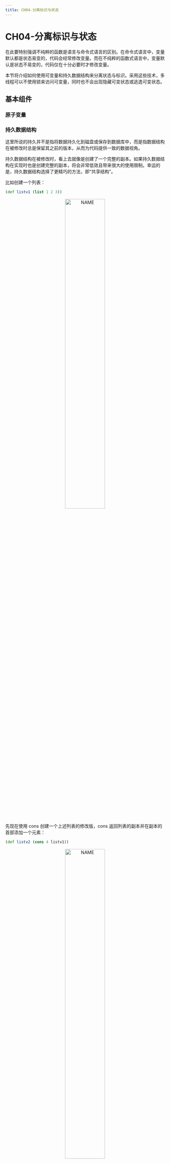 ```yaml
---
title: CH04-分离标识与状态
---
```


# CH04-分离标识与状态

在此要特别强调不纯粹的函数是语言与命令式语言的区别。在命令式语言中，变量默认都是状态易变的，代码会经常修改变量。而在不纯粹的函数式语言中，变量默认是状态不易变的，代码仅在十分必要时才修改变量。

本节将介绍如何使用可变量和持久数据结构来分离状态与标识。采用这些技术，多线程可以不使用锁来访问可变量，同时也不会出现隐藏可变状态或逃逸可变状态。

## 基本组件

### 原子变量

### 持久数据结构

这里所说的持久并不是指将数据持久化到磁盘或保存到数据库中，而是指数据结构在被修改时总是保留其之前的版本，从而为代码提供一致的数据视角。

持久数据结构在被修改时，看上去就像是创建了一个完整的副本。如果持久数据结构在实现时也是创建完整的副本，将会非常低效且带来很大的使用限制。幸运的是，持久数据结构选择了更精巧的方法，即“共享结构”。

比如创建一个列表：

```clojure
(def listv1 (list 1 2 3))
```

<div  align="center">
<img src="https://infi-img.oss-cn-hangzhou.aliyuncs.com/img/20180925224911.png" style="display:block;width:50%;" alt="NAME" align=center />
</div>

先现在使用 cons 创建一个上述列表的修改版，cons 返回列表的副本并在副本的首部添加一个元素：

```clojure
(def listv2 (cons 4 listv1))
```

<div  align="center">
<img src="https://infi-img.oss-cn-hangzhou.aliyuncs.com/img/20180925225128.png" style="display:block;width:50%;" alt="NAME" align=center />
</div>

新列表可以完全共享原列表的元素——不需要进行复制，如上图所示。

下面再尝试创建一个修改版：

```clojure
(def listv3 (cons 5 (rest listv1)))
```

<div  align="center">
<img src="https://infi-img.oss-cn-hangzhou.aliyuncs.com/img/20180925225259.png" style="display:block;width:50%;" alt="NAME" align=center />
</div>

这时仅共享了原始列表的部分元素，但扔不需要进行复制。有些情况下是无法避免复制的。有共同尾端的列表可以共享结构——如果两个列表拥有不同的尾端，就只能进行复制了。

```clojure
(def listv1 (list 1 2 3 4))
(def listv2 (take 2 listv1))
```

<div  align="center">
<img src="https://infi-img.oss-cn-hangzhou.aliyuncs.com/img/20180925225456.png" style="display:block;width:50%;" alt="NAME" align=center />
</div>

在 Clojure 中集合都是持久的。持久的 vector、map、set 在实现上都比列表复杂，但它们都使用了共享结构，且与 Ruby 或 Java 中对应的数据结构心梗接近。

### 标识与状态

如果一个线程引用了持久数据结构，那么其他线程对数据结构的修改对该线程就是不可见的。因此持久数据结构对并发编程的意义非比寻常，其分离了标识(inentity)与状态(state)。

油箱中有多少油呢？现在可能有一半油，一段时间后可能就空了，再后来可能又满了。“油箱中有多少油”是一个标识，其状态是一直在改变的，也就是说，实际上它是一系列不同的值。

命令式语言中，变量混合了标识与状态——一个标识只能拥有一个值。这让我们很容易忽略一个事实：状态实际上是随时间变化的一系列值。持久化数据结构将标识与状态进行了分离——如果获取了一个标识的当前状态，无论将来对这个标识怎样修改，获取的那个状态将不会改变。

### 重试

由于 Clojure 是函数式语言，其原子是无锁的——内部使用了 JUC.AtomicReference 提供的 compareAndSet 方法。因此使用原子变量的效率很高且不会发生阻塞，因此也不会有死锁。

但这要求 swap!(用于更新原子变量的值)需要处理这种情况：当 swap! 调用其参数函数来生成新值、但尚未修改原子变量的值时，其他线程就修改了原子变量的值。如果发生了这种情况，swap! 就需要重试。swap! 将放弃从参数函数中生成的值，并使用原子变量的新值来重新调用参数函数。因此这要求该参数函数必须没有副作用——否则，多次重试时也会多次引起这些副作用。

### 校验器

在创建原子变量时可以提供一个校验器。校验器是一个函数，当改变原子变量的值时就会调用它。如果校验器返回 true，就允许本次修改，否则就放弃本次修改。

校验器在原子变量的值改变生效之前被调用。与“重试”机制中传给 swap! 的参数函数类似，当 swap! 进行重试时，校验器可能会被调用多次，因此校验器不能有副作用。

### 监视器

可以为原子变量添加一个监视器。添加监视器时需要提供一个键值和一个监视函数。键值用于区分不同的监视器。原子变量的值被改变时会调用监视器。监视器接收四个参数——调用 add-watch 时指定的键值、原子变量的引用、原子变量的旧值、原子变量的新值。

与校验器不同，监视器是在原子变量的值改变之后才被调用，且无论 swap! 重试多少次，监视器仅会被触发一次。因此监视器可以拥有副作用。注意：监视器被调用时，原子变量的值可能已被再次改变，因此监视器必须使用参数中提供的(触发时的)新值，而不能通过对原子变量进行解引用来获取(当前的)新值。


## 代理与软件事务内存

下面介绍两种可变数据类型：代理(agent) 和引用(ref)。与原子变量性质相同，代理和引用都可以用于并发，也能与持久数据结构一起使用，以实现标识与状态的分离。学习引用时将介绍 Clojure 中实现的对软件事务内存的支持，使变量在无锁的情况下可以被并行的修改，同时仍保持一致性。

### 代理

与原子变量类似，代理包含了对一个值的引用。可以通过 deref 或 @ 获取其值。与 swap! 类似，send 接受一个函数，并用代理的当前值作为参数来调用该函数，函数的返回值再作为代理的新值。

send 与 swap! 的区别是，前者会(在代理的值更新之前)立即返回——传给 send 的函数将在某个时间点被调用。如果多个线程同时调用 send，传给 send 的函数将被串行调用：同一事件只会调用一个。也就是说该函数不会进行重试，并且可以具有副作用。

> 与 Actor 相似？两者存在很大的差异：
> 
> 1. 通过 deref 可以获得代理的值，而 actor 没有提供直接获取值的方式。
> 2. actor 可以包含行为，而代理不可以：对数据的操作函数必须由调用者提供。
> 3. actor 提供了复杂的错误检测和错误恢复机制，而代理仅提供了简单的错误报告机制。
> 4. 使用多个 actor 可能会引起死锁，但使用多个代理不会。

send 的异步更新机制相比同步优势明显，尤其是当更新操作会发生阻塞或需要持续很久时。但异步更新也很复杂，尤其是在错误处理方面。

在 Clojure 中，一旦代理发生错误，就会进入失效状态，之后对代理数据的任何操作都会失败。

创建代理时其默认的错误处理模式为 fail。也可以将错误处理模式设置为 continue，这意味着失效状态的代理不再需要通过 restart-agent 重置就可以继续新的操作。如果设置了错误处理函数，错误处理模式会被默认设置为 continue，代理出现错误时则会调用错误处理函数。

### 软件事务内存

引用(ref)比原子变量或代理更加复杂，通过引用可以实现软件事务内存(STM)。通过原子变量和代理每次仅能修改一个变量，而通过 STM 可以多多个变量进程并发一致的修改，就像数据库中的事务可以对多行数据进行并发一致的修改一样。

引用也是包装了对一个值的引用，使用 deref 或 @ 获取值；使用 alter 函数来修改引用的值，但不同于 swap! 或 send，使用时不能只是简单的被调用。因为只能在一个事务中才能修改引用的值。

#### 事务

STM 事务具有原子性、一致性、隔离性。

- 原子性：在其他事务看来，当前事务的副作用要么全部发生，要么都不发生。
- 一致性：事务保证全程遵守校验器定义的规范，如果事务的一系列修改中存在一个校验失败，那么所有的修改都不会发生。
- 隔离性：多个事务可以同时运行，但同时运行的事务的结果，与串行运行这些事务的结构应当完全一样。

这三个性质是许多数据库支持的 ACID 特性中的前三个，唯一遗漏的性质是——持久性，STM 的数据在电源故障或系统崩溃时会丢失。如果需要用到持久性则完全可以直接使用数据库。

#### 隔离性选择

大多数场景适合使用完全隔离的事务，但对于有些场景来说，隔离性是个过强的约束。如果使用 commute 替换 alter，就可以得到不那么强的隔离性。

#### 多个引用

事务通常会涉及多个引用，否则应该使用原子变量或代理。

对，你猜对了，又是银行转账的例子。

如果 STM 运行期间检测到多个并发事务的修改发生冲突，那其中一个或几个事务将进行重试。就像修改原子变量一样，需要保证事务没有副作用(除了更新引用的值意外的其操作)。

#### 重试事务

基于无锁的重试，可以避免死锁。

#### 事务的安全副作用

代理具有事务性。如果在事务中使用 send 来更新一个代理，那么 send 仅会在事务成功时生效。如果需要在事务成功时产生一些副作用，那 send 将是最佳选择。

## 适用场景

Clojure 对共享可变状态的三种支持机制：

- 原子变量：可以对一个值进行同步更新，同步的意思是当 swap! 调用返回时更新已经完成。无法对多个变量进行一致性更新。
- 代理：对一个值进行异步更新，异步的意思是更新可能在 send 返回后完成。对多个代理不能一致更新。
- 引用：可以对多个值进行一致的、同步的更新。

### 原子变量还是 STM

当解决一个涉及多个值需要一致更新的问题时，即可以使用多个引用并通过 STM 来保证一致性，也可以将这些值整合到一个数据结构中并用一个原子变量管理这个单个数据结构的访问一致性。

该如何选择呢？答案是因人而异，两种方案都正确，尽量选择简单的，比如数据结构肯能会很复杂。在性能上，根据使用场景的特点和数据访问模式的不同，肯定会存在差异，所以需要有效的压力测试进行评估。

虽然 STM 带有很多光芒，但就 Clojure 而言，由于语言的函数性减少了对可变量的使用，因此大部分问题都可以使用原子变量来解决。而更简单的方案通常会更有效。

## 总结

### 优点

传统的命令式语言混淆了标识与状态这两个概念，而 Clojure 的持久数据结构将可变量的标识与状态分离开来。这解决了基于锁的方案的大部分缺点。

### 缺点

基于 Clojure 方式的并发编程不支持分布式编程，因此也无法直接提供容错性。好在 Clojure 运行于 JVM，可以使用一些第三方库来解决该问题，比如 Akka。

### 其他语言

Haskell 提供了类似本章的功能，不过作为一种纯粹的函数式语言，它的风格会带来一种非常不同的编程体验。值得一提的是 Haskell 提供了完整的 STM 实现。可以参考 [Beautiful Concurrency](https://www.microsoft.com/en-us/research/publication/beautiful-concurrency/)。

另外，大部分主流语言都提供了 STM 实现，包括 GCC 支持的编程语言。但是有证据表明，STM 模型并不适合于命令式编程语言。







